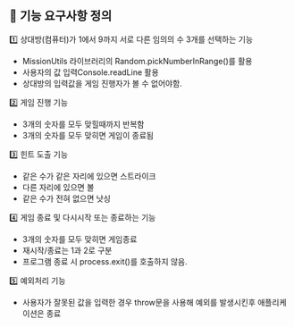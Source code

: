 ## :pushpin: 기능 요구사항 정의

:one: 상대방(컴퓨터)가 1에서 9까지 서로 다른 임의의 수 3개를 선택하는 기능

- MissionUtils 라이브러리의 Random.pickNumberInRange()를 활용
- 사용자의 값 입력Console.readLine 활용
- 상대방의 입력값을 게임 진행자가 볼 수 없어야함.

:two: 게임 진행 기능

- 3개의 숫자를 모두 맞힐때까지 반복함
- 3개의 숫자를 모두 맞히면 게임이 종료됨

:three: 힌트 도출 기능

- 같은 수가 같은 자리에 있으면 스트라이크
- 다른 자리에 있으면 볼
- 같은 수가 전혀 없으면 낫싱

:four: 게임 종료 및 다시시작 또는 종료하는 기능

- 3개의 숫자를 모두 맞히면 게임종료
- 재시작/종료는 1과 2로 구분
- 프로그램 종료 시 process.exit()를 호출하지 않음.

:five: 예외처리 기능

- 사용자가 잘못된 값을 입력한 경우 throw문을 사용해 예외를 발생시킨후 애플리케이션은 종료
